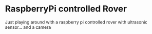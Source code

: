 # RaspberryPi controlled Rover

Just playing around with a raspberry pi controlled rover with ultrasonic 
sensor... and a camera
